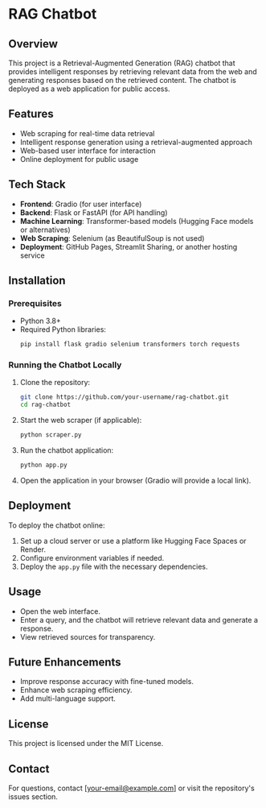 # RAG Chatbot

## Overview
This project is a Retrieval-Augmented Generation (RAG) chatbot that provides intelligent responses by retrieving relevant data from the web and generating responses based on the retrieved content. The chatbot is deployed as a web application for public access.

## Features
- Web scraping for real-time data retrieval
- Intelligent response generation using a retrieval-augmented approach
- Web-based user interface for interaction
- Online deployment for public usage

## Tech Stack
- **Frontend**: Gradio (for user interface)
- **Backend**: Flask or FastAPI (for API handling)
- **Machine Learning**: Transformer-based models (Hugging Face models or alternatives)
- **Web Scraping**: Selenium (as BeautifulSoup is not used)
- **Deployment**: GitHub Pages, Streamlit Sharing, or another hosting service

## Installation
### Prerequisites
- Python 3.8+
- Required Python libraries:
  ```bash
  pip install flask gradio selenium transformers torch requests
  ```

### Running the Chatbot Locally
1. Clone the repository:
   ```bash
   git clone https://github.com/your-username/rag-chatbot.git
   cd rag-chatbot
   ```
2. Start the web scraper (if applicable):
   ```bash
   python scraper.py
   ```
3. Run the chatbot application:
   ```bash
   python app.py
   ```
4. Open the application in your browser (Gradio will provide a local link).

## Deployment
To deploy the chatbot online:
1. Set up a cloud server or use a platform like Hugging Face Spaces or Render.
2. Configure environment variables if needed.
3. Deploy the `app.py` file with the necessary dependencies.

## Usage
- Open the web interface.
- Enter a query, and the chatbot will retrieve relevant data and generate a response.
- View retrieved sources for transparency.

## Future Enhancements
- Improve response accuracy with fine-tuned models.
- Enhance web scraping efficiency.
- Add multi-language support.

## License
This project is licensed under the MIT License.

## Contact
For questions, contact [your-email@example.com] or visit the repository's issues section.

